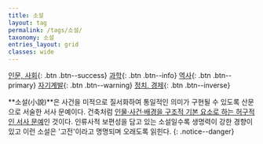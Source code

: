 ```yaml
---
title: 소설
layout: tag
permalink: /tags/소설/
taxonomy: 소설
entries_layout: grid
classes: wide
---
```

[인문, 사회](/tags/과학/){: .btn .btn--success} [과학](/tags/과학/){: .btn .btn--info} [역사](/tags/역사/){: .btn .btn--primary} [자기계발](/tags/자기계발/){: .btn .btn--warning} [정치, 경제](/tags/정치-경제/){: .btn .btn--inverse}

**소설(小說)**은 사건을 미적으로 질서화하여 통일적인 의미가 구현될 수 있도록 산문으로 서술한 서사 문예이다. 건축처럼 [인물·사건·배경을 구조적 기본 요소로 하는 허구적인 서사 문예](#)인 것이다. 인류사적 보편성을 담고 있는 소설일수록 생명력이 강한 경향이 있고 이런 소설은 '고전'이라고 명명되며 오래도록 읽힌다.
{: .notice--danger}

